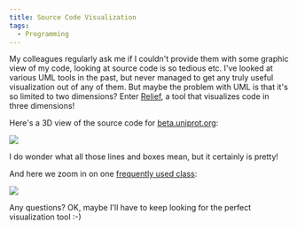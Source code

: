 ```yaml
---
title: Source Code Visualization
tags:
  - Programming
---
```


My colleagues regularly ask me if I couldn't provide them with some graphic view of my code, looking at source code is so tedious etc. I've looked at various UML tools in the past, but never managed to get any truly useful visualization out of any of them. But maybe the problem with UML is that it's so limited to two dimensions? Enter [Relief](https://web.archive.org/web/20120507193800/http://www.workingfrog.org/), a tool that visualizes code in three dimensions!

Here's a 3D view of the source code for [beta.uniprot.org](http://beta.uniprot.org/):

![](1.png)

I do wonder what all those lines and boxes mean, but it certainly is pretty!

And here we zoom in on one [frequently used class](http://dev.isb-sib.ch/projects/expasy4j/api/org/expasy/uniprot/models/Entry.html):

![](2.png)

Any questions? OK, maybe I'll have to keep looking for the perfect visualization tool :-)
